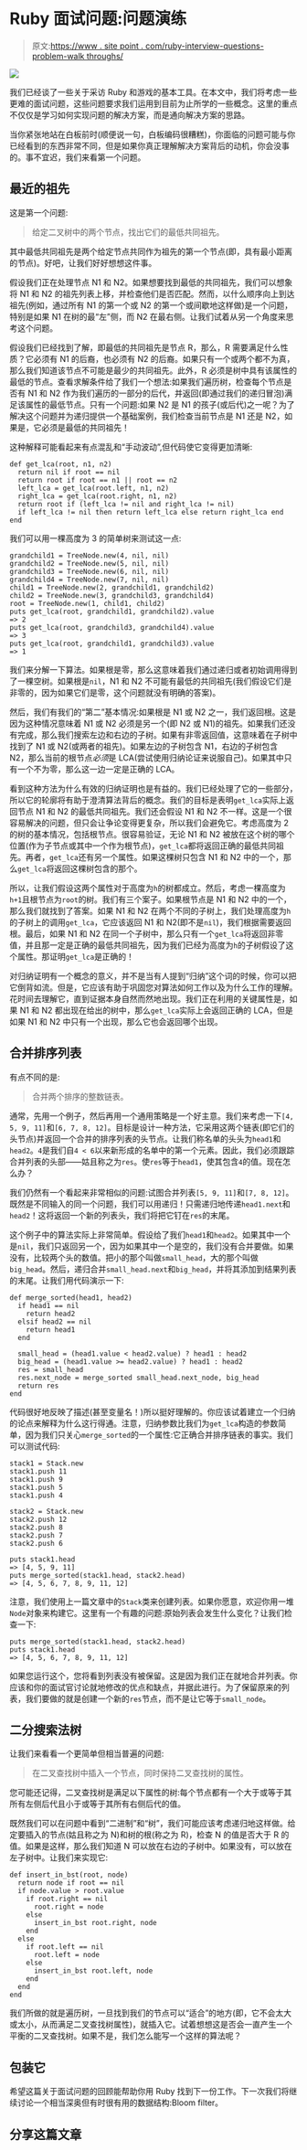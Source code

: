 # Ruby 面试问题:问题演练

> 原文:[https://www . site point . com/ruby-interview-questions-problem-walk throughs/](https://www.sitepoint.com/ruby-interview-questions-problem-walkthroughs/)

![](../Images/d476c8f4fac2de560e5199e6c742e9af.png)

我们已经谈了一些关于采访 Ruby 和游戏的基本工具。在本文中，我们将考虑一些更难的面试问题，这些问题要求我们运用到目前为止所学的一些概念。这里的重点不仅仅是学习如何实现问题的解决方案，而是通向解决方案的思路。

当你紧张地站在白板前时(顺便说一句，白板编码很糟糕)，你面临的问题可能与你已经看到的东西非常不同，但是如果你真正理解解决方案背后的动机，你会没事的。事不宜迟，我们来看第一个问题。

## 最近的祖先

这是第一个问题:

> 给定二叉树中的两个节点，找出它们的最低共同祖先。

其中最低共同祖先是两个给定节点共同作为祖先的第一个节点(即，具有最小距离的节点)。好吧，让我们好好想想这件事。

假设我们正在处理节点 N1 和 N2。如果想要找到最低的共同祖先，我们可以想象将 N1 和 N2 的祖先列表上移，并检查他们是否匹配。然而，以什么顺序向上到达祖先(例如，通过所有 N1 的第一个或 N2 的第一个或间歇地这样做)是一个问题，特别是如果 N1 在树的最“左”侧，而 N2 在最右侧。让我们试着从另一个角度来思考这个问题。

假设我们已经找到了解，即最低的共同祖先是节点 R，那么，R 需要满足什么性质？它必须有 N1 的后裔，也必须有 N2 的后裔。如果只有一个或两个都不为真，那么我们知道该节点不可能是最少的共同祖先。此外，R 必须是树中具有该属性的最低的节点。查看求解条件给了我们一个想法:如果我们遍历树，检查每个节点是否有 N1 和 N2 作为我们遍历的一部分的后代，并返回(即通过我们的递归冒泡)满足该属性的最低节点。只有一个问题:如果 N2 是 N1 的孩子(或后代)之一呢？为了解决这个问题并为递归提供一个基础案例，我们检查当前节点是 N1 还是 N2，如果是，它必须是最低的共同祖先！

这种解释可能看起来有点混乱和“手动波动”,但代码使它变得更加清晰:

```
def get_lca(root, n1, n2)
  return nil if root == nil
  return root if root == n1 || root == n2
  left_lca = get_lca(root.left, n1, n2)
  right_lca = get_lca(root.right, n1, n2)
  return root if (left_lca != nil and right_lca != nil)
  if left_lca != nil then return left_lca else return right_lca end
end 
```

我们可以用一棵高度为 3 的简单树来测试这一点:

```
grandchild1 = TreeNode.new(4, nil, nil)
grandchild2 = TreeNode.new(5, nil, nil)
grandchild3 = TreeNode.new(6, nil, nil)
grandchild4 = TreeNode.new(7, nil, nil)
child1 = TreeNode.new(2, grandchild1, grandchild2)
child2 = TreeNode.new(3, grandchild3, grandchild4)
root = TreeNode.new(1, child1, child2)
puts get_lca(root, grandchild1, grandchild2).value
=> 2
puts get_lca(root, grandchild3, grandchild4).value
=> 3
puts get_lca(root, grandchild1, grandchild3).value
=> 1 
```

我们来分解一下算法。如果根是零，那么这意味着我们通过递归或者初始调用得到了一棵空树。如果根是`nil`，N1 和 N2 不可能有最低的共同祖先(我们假设它们是非零的，因为如果它们是零，这个问题就没有明确的答案)。

然后，我们有我们的“第二”基本情况:如果根是 N1 或 N2 之一，我们返回根。这是因为这种情况意味着 N1 或 N2 必须是另一个(即 N2 或 N1)的祖先。如果我们还没有完成，那么我们搜索左边和右边的子树。如果有非零返回值，这意味着在子树中找到了 N1 或 N2(或两者的祖先)。如果左边的子树包含 N1，右边的子树包含 N2，那么当前的根节点*必须*是 LCA(尝试使用归纳论证来说服自己)。如果其中只有一个不为零，那么这一边一定是正确的 LCA。

看到这种方法为什么有效的归纳证明也是有益的。我们已经处理了它的一些部分，所以它的轮廓将有助于澄清算法背后的概念。我们的目标是表明`get_lca`实际上返回节点 N1 和 N2 的最低共同祖先。我们还会假设 N1 和 N2 不一样。这是一个很容易解决的问题，但只会让争论变得更复杂，所以我们会避免它。考虑高度为 2 的树的基本情况，包括根节点。很容易验证，无论 N1 和 N2 被放在这个树的哪个位置(作为子节点或其中一个作为根节点)，`get_lca`都将返回正确的最低共同祖先。再者，`get_lca`还有另一个属性。如果这棵树只包含 N1 和 N2 中的一个，那么`get_lca`将返回这棵树包含的那个。

所以，让我们假设这两个属性对于高度为`h`的树都成立。然后，考虑一棵高度为`h+1`且根节点为`root`的树。我们有三个案子。如果根节点是 N1 和 N2 中的一个，那么我们就找到了答案。如果 N1 和 N2 在两个不同的子树上，我们处理高度为`h`的子树上的调用`get_lca`，它应该返回 N1 和 N2(即不是`nil`)，我们根据需要返回根。最后，如果 N1 和 N2 在同一个子树中，那么只有一个`get_lca`将返回非零值，并且那一定是正确的最低共同祖先，因为我们已经为高度为`h`的子树假设了这个属性。那证明`get_lca`是正确的！

对归纳证明有一个概念的意义，并不是当有人提到“归纳”这个词的时候，你可以把它倒背如流。但是，它应该有助于巩固您对算法如何工作以及为什么工作的理解。花时间去理解它，直到证据本身自然而然地出现。我们正在利用的关键属性是，如果 N1 和 N2 都出现在给出的树中，那么`get_lca`实际上会返回正确的 LCA，但是如果 N1 和 N2 中只有一个出现，那么它也会返回哪个出现。

## 合并排序列表

有点不同的是:

> 合并两个排序的整数链表。

通常，先用一个例子，然后再用一个通用策略是一个好主意。我们来考虑一下`[4, 5, 9, 11]`和`[6, 7, 8, 12]`。目标是设计一种方法，它采用这两个链表(即它们的头节点)并返回一个合并的排序列表的头节点。让我们称名单的头头为`head1`和`head2`。`4`是我们自`4 < 6`以来新形成的名单中的第一个元素。因此，我们必须跟踪合并列表的头部——姑且称之为`res`。使`res`等于`head1`，使其包含`4`的值。现在怎么办？

我们仍然有一个看起来非常相似的问题:试图合并列表`[5, 9, 11]`和`[7, 8, 12]`。既然是不同输入的同一个问题，我们可以用递归！只需递归地传递`head1.next`和`head2`！这将返回一个新的列表头，我们将把它钉在`res`的末尾。

这个例子中的算法实际上非常简单。假设给了我们`head1`和`head2`。如果其中一个是`nil`，我们只返回另一个，因为如果其中一个是空的，我们没有合并要做。如果没有，比较两个头的数值。把小的那个叫做`small_head`，大的那个叫做`big_head`。然后，递归合并`small_head.next`和`big_head`，并将其添加到结果列表的末尾。让我们用代码演示一下:

```
def merge_sorted(head1, head2)
  if head1 == nil
    return head2
  elsif head2 == nil
    return head1
  end

  small_head = (head1.value < head2.value) ? head1 : head2
  big_head = (head1.value >= head2.value) ? head1 : head2
  res = small_head
  res.next_node = merge_sorted small_head.next_node, big_head
  return res
end 
```

代码很好地反映了描述(甚至变量名！)所以挺好理解的。你应该试着建立一个归纳的论点来解释为什么这行得通。注意，归纳参数比我们为`get_lca`构造的参数简单，因为我们只关心`merge_sorted`的一个属性:它正确合并排序链表的事实。我们可以测试代码:

```
stack1 = Stack.new
stack1.push 11
stack1.push 9
stack1.push 5
stack1.push 4

stack2 = Stack.new
stack2.push 12
stack2.push 8
stack2.push 7
stack2.push 6

puts stack1.head
=> [4, 5, 9, 11]
puts merge_sorted(stack1.head, stack2.head)
=> [4, 5, 6, 7, 8, 9, 11, 12] 
```

注意，我们使用上一篇文章中的`Stack`类来创建列表。如果你愿意，欢迎你用一堆`Node`对象来构建它。这里有一个有趣的问题:原始列表会发生什么变化？让我们检查一下:

```
puts merge_sorted(stack1.head, stack2.head)
puts stack1.head
=> [4, 5, 6, 7, 8, 9, 11, 12] 
```

如果您运行这个，您将看到列表没有被保留。这是因为我们正在就地合并列表。你应该和你的面试官讨论就地修改的优点和缺点，并据此进行。为了保留原来的列表，我们要做的就是创建一个新的`res`节点，而不是让它等于`small_node`。

## 二分搜索法树

让我们来看看一个更简单但相当普遍的问题:

> 在二叉查找树中插入一个节点，同时保持二叉查找树的属性。

您可能还记得，二叉查找树是满足以下属性的树:每个节点都有一个大于或等于其所有左侧后代且小于或等于其所有右侧后代的值。

既然我们可以在问题中看到“二进制”和“树”，我们可能应该考虑递归地这样做。给定要插入的节点(姑且称之为 N)和树的根(称之为 R)，检查 N 的值是否大于 R 的值。如果是这样，那么我们知道 N 可以放在右边的子树中。如果没有，可以放在左子树中。让我们来实现它:

```
def insert_in_bst(root, node)
  return node if root == nil
  if node.value > root.value
    if root.right == nil
      root.right = node
    else
      insert_in_bst root.right, node
    end
  else
    if root.left == nil
      root.left = node
    else
      insert_in_bst root.left, node
    end
  end
end 
```

我们所做的就是遍历树，一旦找到我们的节点可以“适合”的地方(即，它不会太大或太小，从而满足二叉查找树属性)，就插入它。试着想想这是否会一直产生一个平衡的二叉查找树。如果不是，我们怎么能写一个这样的算法呢？

## 包装它

希望这篇关于面试问题的回顾能帮助你用 Ruby 找到下一份工作。下一次我们将继续讨论一个相当深奥但有时很有用的数据结构:Bloom filter。

## 分享这篇文章